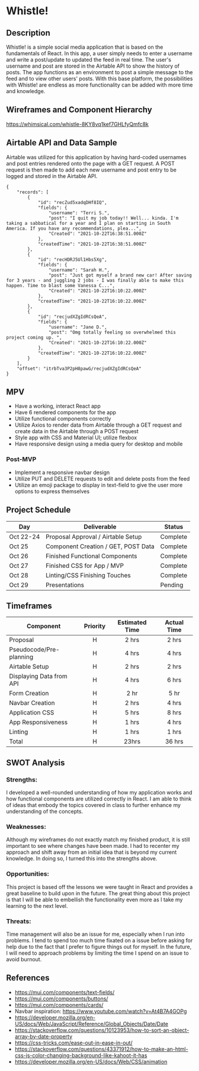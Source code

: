 # Whistle!

## Description

Whistle! is a simple social media application that is based on the fundamentals of React. In this app, a user simply needs to enter a username and write a post/update to updated the feed in real time. The user's username and post are stored in the Airtable API to show the history of posts. The app functions as an environment to post a simple message to the feed and to view other users' posts. With this base platform, the possibilities with Whistle! are endless as more functionality can be added with more time and knowledge.

## Wireframes and Component Hierarchy

https://whimsical.com/whistle-8KY8vq1kef7GHLfyQmfc8k

## Airtable API and Data Sample 

Airtable was utilized for this application by having hard-coded usernames and post entries rendered onto the page with a GET request. A POST request is then made to add each new username and post entry to be logged and stored in the Airtable API.

```
{
    "records": [
        {
            "id": "recZud5xadqDHf8IQ",
            "fields": {
                "username": "Terri S.",
                "post": "I quit my job today!! Well... kinda. I'm taking a sabbatical for a year and I plan on starting in South America. If you have any recommendations, plea...",
                "Created": "2021-10-22T16:38:51.000Z"
            },
            "createdTime": "2021-10-22T16:38:51.000Z"
        },
        {
            "id": "recHDRJ5Ul1Hbs5Xg",
            "fields": {
                "username": "Sarah H.",
                "post": "Just got myself a brand new car! After saving for 3 years - and juggling 2 jobs - I was finally able to make this happen. Time to blast some Vanessa C...",
                "Created": "2021-10-22T16:10:22.000Z"
            },
            "createdTime": "2021-10-22T16:10:22.000Z"
        },
        {
            "id": "recjudXZgIdRCsQeA",
            "fields": {
                "username": "Jane D.",
                "post": "Omg totally feeling so overwhelmed this  project coming up. ",
                "Created": "2021-10-22T16:10:22.000Z"
            },
            "createdTime": "2021-10-22T16:10:22.000Z"
        }
    ],
    "offset": "itrbTva3P2pH8pawG/recjudXZgIdRCsQeA"
}
```
## MPV
- Have a working, interact React app
- Have 6 rendered components for the app
- Utilize functional components correctly
- Utilize Axios to render data from Airtable through a GET request and create data in the Airtable through a POST request
- Style app with CSS and Material UI; utilize flexbox
- Have responsive design using a media query for desktop and mobile

### Post-MVP
- Implement a responsive navbar design
- Utilize PUT and DELETE requests to edit and delete posts from the feed
- Utilize an emoji package to display in text-field to give the user more options to express themselves

## Project Schedule

| Day      | Deliverable                                | Status   |
| -------- | ------------------------------------------ | -------- |
| Oct 22-24 | Proposal Approval / Airtable Setup        | Complete |
| Oct 25   | Component Creation / GET, POST Data        | Complete |
| Oct 26   | Finished Functional Components             | Complete |
| Oct 27   | Finished CSS for App / MVP                 | Complete |
| Oct 28   | Linting/CSS Finishing Touches              | Complete |
| Oct 29   | Presentations                              | Pending  |

## Timeframes 

| Component | Priority | Estimated Time | Actual Time |
| --- | :---: | :---: | :---: |
| Proposal | H | 2 hrs| 2 hrs | 
| Pseudocode/Pre-planning | H | 4 hrs| 4 hrs | 
| Airtable Setup | H | 2 hrs| 2 hrs |
| Displaying Data from API | H | 4 hrs| 6 hrs | 
| Form Creation | H | 2 hr| 5 hr | 
| Navbar Creation | H | 2 hrs| 4 hrs | 
| Application CSS | H | 5 hrs| 8 hrs | 
| App Responsiveness | H | 1 hrs| 4 hrs |
| Linting | H | 1 hrs| 1 hrs |  
| Total | H | 23hrs| 36 hrs |

## SWOT Analysis 

### Strengths:

I developed a well-rounded understanding of how my application works and how functional components are utilized correctly in React. I am able to think of ideas that embody the topics covered in class to further enhance my understanding of the concepts. 

### Weaknesses:

Although my wireframes do not exactly match my finished product, it is still important to see where changes have been made. I had to recenter my approach and shift away from an initial idea that is beyond my current knowledge. In doing so, I turned this into the strengths above. 

### Opportunities:

This project is based off the lessons we were taught in React and provides a great baseline to build upon in the future. The great thing about this project is that I will be able to embellish the functionality even more as I take my learning to the next level. 

### Threats: 

Time management will also be an issue for me, especially when I run into problems. I tend to spend too much time fixated on a issue before asking for help due to the fact that I prefer to figure things out for myself. In the future, I will need to approach problems by limiting the time I spend on an issue to avoid burnout.

## References
- https://mui.com/components/text-fields/
- https://mui.com/components/buttons/
- https://mui.com/components/cards/
- Navbar inspiration: https://www.youtube.com/watch?v=At4B7A4GOPg
- https://developer.mozilla.org/en-US/docs/Web/JavaScript/Reference/Global_Objects/Date/Date
- https://stackoverflow.com/questions/10123953/how-to-sort-an-object-array-by-date-property
- https://css-tricks.com/ease-out-in-ease-in-out/
- https://stackoverflow.com/questions/43371912/how-to-make-an-html-css-js-color-changing-background-like-kahoot-it-has
- https://developer.mozilla.org/en-US/docs/Web/CSS/animation